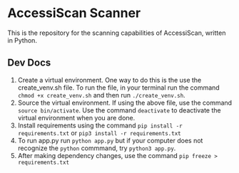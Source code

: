 # AccessiScan Scanner
This is the repository for the scanning capabilities of AccessiScan, written in Python. 

## Dev Docs
1. Create a virtual environment. One way to do this is the use the create_venv.sh file. To run the file, in your terminal run the command ```chmod +x create_venv.sh``` and then run ```./create_venv.sh```.
2. Source the virtual environment. If using the above file, use the command ```source bin/activate```. Use the command ```deactivate``` to deactivate the virtual environment when you are done.
3. Install requirements using the command ```pip install -r requirements.txt``` or ```pip3 install -r requirements.txt```
4. To run app.py run ```python app.py``` but if your computer does not recognize the ```python``` commmand, try ```python3 app.py```.
5. After making dependency changes, use the command ```pip freeze > requirements.txt```
